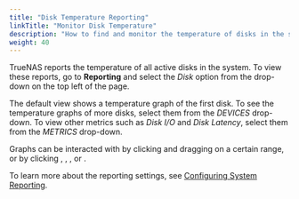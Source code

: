```yaml
---
title: "Disk Temperature Reporting"
linkTitle: "Monitor Disk Temperature"
description: "How to find and monitor the temperature of disks in the system."
weight: 40
---
```


TrueNAS reports the temperature of all active disks in the system. To view these reports, go to **Reporting** and select the *Disk* option from the drop-down on the top left of the page.

The default view shows a temperature graph of the first disk. To see the temperature graphs of more disks, select them from the *DEVICES* drop-down. To view other metrics such as *Disk I/O* and *Disk Latency*, select them from the *METRICS* drop-down.

Graphs can be interacted with by clicking and dragging on a certain range, or by clicking <i class="fas fa-search-plus" aria-hidden="true" title="Search Plus"></i>, <i class="fas fa-search-minus" aria-hidden="true" title="Search Minus"></i>, <i class="fas fa-forward" aria-hidden="true" title="Forward"></i>, or <i class="fas fa-backward" aria-hidden="true" title="Backward"></i>. 

To learn more about the reporting settings, see [Configuring System Reporting](/CORE/Administration/system-reporting/).

